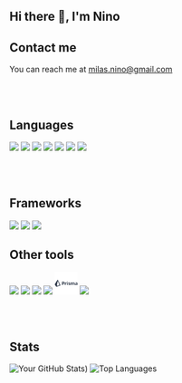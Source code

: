 ## Hi there 👋, I'm Nino

## Contact me
You can reach me at milas.nino@gmail.com

<br />
<br />

## Languages
<p align="left">
<img src="https://cdn.jsdelivr.net/gh/devicons/devicon/icons/javascript/javascript-original.svg" width="40"/>
<img src="https://cdn.jsdelivr.net/gh/devicons/devicon/icons/typescript/typescript-original.svg" width="40"/>
<img src="https://cdn.jsdelivr.net/gh/devicons/devicon/icons/c/c-original.svg" width="40"/>
<img src="https://cdn.jsdelivr.net/gh/devicons/devicon/icons/csharp/csharp-original.svg" width="40"/>
<img src="https://cdn.jsdelivr.net/gh/devicons/devicon/icons/java/java-original.svg" width="40"/>
<img src="https://cdn.jsdelivr.net/gh/devicons/devicon/icons/html5/html5-original.svg" width="40"/>
<img src="https://cdn.jsdelivr.net/gh/devicons/devicon/icons/css3/css3-original.svg" width="40"/>
</p>

<br />
<br />

## Frameworks
<p align="left">
<img src="https://user-images.githubusercontent.com/58848912/148544460-f498bb8d-fe7e-41ad-aa8d-66541661eb7a.png" width="40"/>
<img src="https://camo.githubusercontent.com/3aafe416c0d111bb0377af0a517d94f2de869fdffb1b0b1655607d6a45add5cf/68747470733a2f2f63646e2e6a7364656c6976722e6e65742f67682f64657669636f6e732f64657669636f6e406c61746573742f69636f6e732f6e6573746a732f6e6573746a732d6f726967696e616c2d776f72646d61726b2e737667" width="40"/>
<img src="https://cdn.jsdelivr.net/gh/devicons/devicon/icons/react/react-original.svg" width="40"/>
</p>


## Other tools
<p align="left">
<img src="https://cdn.jsdelivr.net/gh/devicons/devicon/icons/postgresql/postgresql-original.svg" width="40"/>
<img src="https://cdn.jsdelivr.net/gh/devicons/devicon/icons/figma/figma-original.svg" width="40"/>
<img src="https://cdn.jsdelivr.net/gh/devicons/devicon/icons/git/git-original.svg" width="40"/>
<img src="https://cdn.jsdelivr.net/gh/devicons/devicon/icons/docker/docker-original.svg" width="40"/>
<img src="https://github.com/devicons/devicon/blob/master/icons/prisma/prisma-original-wordmark.svg" width="40" />
<img src="https://camo.githubusercontent.com/7ee4e9aedadf7ec426e7f44967f6cdda0bbb0406970c80638bedfd0096917b20/68747470733a2f2f63646e2e6a7364656c6976722e6e65742f67682f64657669636f6e732f64657669636f6e406c61746573742f69636f6e732f616d617a6f6e77656273657276696365732f616d617a6f6e77656273657276696365732d6f726967696e616c2d776f72646d61726b2e737667" width="40"/>
</p>

<br />
<br />

## Stats
![Your GitHub Stats](https://github-readme-stats.vercel.app/api?username=ninom5&show_icons=true&theme=tokyonight))
![Top Languages](https://github-readme-stats.vercel.app/api/top-langs/?username=ninom5&layout=compact&theme=tokyonight)

